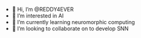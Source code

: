 - 👋 Hi, I’m @REDDY4EVER
- 👀 I’m interested in AI 
- 🌱 I’m currently learning neuromorphic computing
- 💞️ I’m looking to collaborate on to develop SNN


<!---
REDDY4EVER/REDDY4EVER is a ✨ special ✨ repository because its `README.md` (this file) appears on your GitHub profile.
You can click the Preview link to take a look at your changes.
--->
